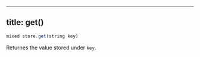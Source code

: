 ***

## title: get()

```js
mixed store.get(string key)
```

Returnes the value stored under `key`.
